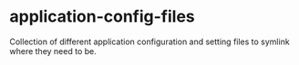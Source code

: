 # application-config-files
Collection of different application configuration and setting files to symlink where they need to be.
